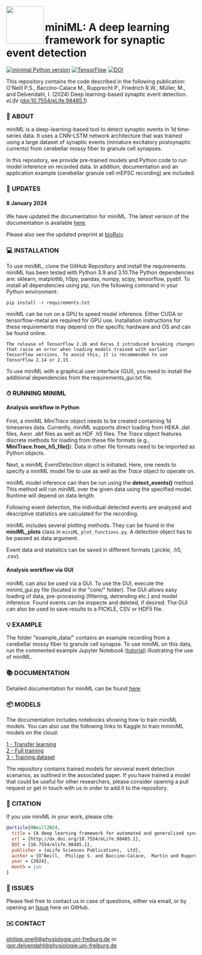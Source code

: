 <img align="left" width="100" height="100" src="minML_icon.png">

# miniML: A deep learning framework for synaptic event detection

[![minimal Python version](https://img.shields.io/badge/Python-3.9_3.10-grey.svg?style=for-the-badge&logo=python&labelColor=3670A0&logoColor=white)](https://www.anaconda.com/download/)
[![TensorFlow](https://img.shields.io/badge/TensorFlow-%23FF6F00.svg?style=for-the-badge&logo=TensorFlow&logoColor=white)](https://www.tensorflow.org)
[![DOI](https://img.shields.io/badge/DOI-10.1101/2023.11.02.565316-grey.svg?style=for-the-badge&logo=doi&labelColor=green&logoColor=white)](https://www.biorxiv.org/content/10.1101/2023.11.02.565316)


This repository contains the code described in the following publication:  
O'Neill P.S., Baccino-Calace M., Rupprecht P., Friedrich R.W., Müller, M., and Delvendahl, I. 
(2024) Deep learning-based synaptic event detection. _eLife_ ([doi:10.7554/eLife.98485.1](https://doi.org/10.7554/eLife.98485.1))  


### 🧠 ABOUT

miniML is a deep-learning-based tool to detect synaptic events in 1d time-series data. It uses a CNN-LSTM network architecture that was trained using a large dataset of synaptic events (miniature excitatory postsynaptic currents) from cerebellar mossy fiber to granule cell synapses. 

In this repository, we provide pre-trained models and Python code to run model inference on recorded data. In addition, documentation and an application example (cerebellar granule cell mEPSC recording) are included.


### 📢 UPDATES

#### 8 January 2024
We have updated the documentation for miniML. The latest version of the documentation is available [here](https://delvendahl.github.io/miniML/intro.html).

Please also see the updated preprint at [bioRxiv](https://www.biorxiv.org/content/10.1101/2023.11.02.565316v3).


### 💻 INSTALLATION

To use miniML, clone the GitHub Repository and install the requirements. miniML has been tested with Python 3.9 and 3.10.The Python dependencies are: sklearn, matplotlib, h5py, pandas, numpy, scipy, tensorflow, pyabf. To install all dependencies using pip, run the following command in your Python environment:

`pip install -r requirements.txt`

miniML can be run on a GPU to speed model inference. Either CUDA or tensorflow-metal are required for GPU use. Installation instructions for these requirements may depend on the specific hardware and OS and can be found online.

```{important}
The release of TensorFlow 2.16 and Keras 3 introduced breaking changes that raise an error when loading models trained with earlier TensorFlow versions. To avoid this, it is recommended to use TensorFlow 2.14 or 2.15.
```

To use miniML with a graphical user interface (GUI), you need to install the additional dependencies from the requirements_gui.txt file.  


### ⏱ RUNNING MINIML

#### Analysis workflow in Python
First, a miniML *MiniTrace* object needs to be created containing 1d timeseries data. Currently, miniML supports direct loading from HEKA .dat files, Axon .abf files as well as HDF .h5 files. The *Trace* object features discrete methods for loading from these file formats (e.g., **MiniTrace.from_h5_file()**). Data in other file formats need to be imported as Python objects.

Next, a miniML *EventDetection* object is initiated. Here, one needs to specify a miniML model file to use as well as the *Trace* object to operate on. 

miniML model inference can then be run using the **detect_events()** method. This method will run miniML over the given data using the specified model. Runtime will depend on data length. 

Following event detection, the individual detected events are analyzed and descriptive statistics are calculated for the recording.

miniML includes several plotting methods. They can be found in the **miniML_plots** class in `miniML_plot_functions.py`. A detection object has to be passed as data argument. 

Event data and statistics can be saved in different formats (.pickle, .h5, .csv).

#### Analysis workflow via GUI

miniML can also be used via a GUI. To use the GUI, execute the miniml_gui.py file (located in the "core/" folder). The GUI allows easy loading of data, pre-processing (filtering, detrending etc.) and model inference. Found events can be inspecte and deleted, if desired. The GUI can also be used to save results to a PICKLE, CSV or HDF5 file.


### 💡 EXAMPLE

The folder "example_data/" contains an example recording from a cerebellar mossy fiber to granule cell synapse. To use miniML on this data, run the commented example Jupyter Notebook ([tutorial](docs/general/tutorial.ipynb)) illustrating the use of miniML.


### 📚 DOCUMENTATION

Detailed documentation for miniML can be found [here](https://delvendahl.github.io/miniML/intro.html).


### 📦 MODELS

The documentation includes notebooks showing how to train miniML models. You can also use the following links to Kaggle to train mminiML models on the cloud:  

[1 - Transfer learning](https://www.kaggle.com/code/philipponeill/miniml-transfer-learning)  
[2 - Full training](https://www.kaggle.com/code/philipponeill/miniml-full-training)  
[3 - Training dataset](https://www.kaggle.com/datasets/philipponeill/miniml-training-data)  

The repository contains trained models for sevveral event detection scenarios, as outlined in the associated paper. If you have trained a model that could be useful for other researchers, please consider opening a pull request or get in touch with us in order to add it to the repository.


### 📝 CITATION

If you use miniML in your work, please cite:
```BibTeX
@article{ONeill2024,
  title = {A deep learning framework for automated and generalized synaptic event analysis},
  url = {http://dx.doi.org/10.7554/eLife.98485.1},
  DOI = {10.7554/elife.98485.1},
  publisher = {eLife Sciences Publications,  Ltd},
  author = {O’Neill,  Philipp S. and Baccino-Calace,  Martín and Rupprecht,  Peter and Friedrich,  Rainer W. and M\"{u}ller,  Martin and Delvendahl,  Igor},
  year = {2024},
  month = jun 
}
```

### 🐛 ISSUES

Please feel free to contact us in case of questions, either via email, or by opening an [Issue](https://github.com/delvendahl/miniML/issues) here on GitHub.


### ✉️ CONTACT
philipp.oneill@physiologie.uni-freiburg.de or igor.delvendahl@physiologie.uni-freiburg.de
